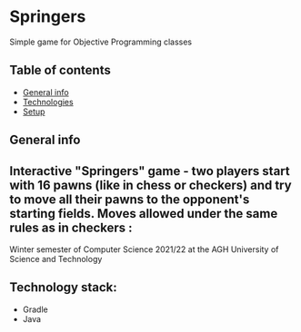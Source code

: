 # Springers
Simple game for Objective Programming classes
## Table of contents
* [General info](#general-info)
* [Technologies](#technologies)
* [Setup](#setup)
## General info
Interactive "Springers" game - two players start with 16 pawns (like in chess or checkers) and try to move all their pawns to the opponent's starting fields. Moves allowed under the same rules as in checkers :
---
Winter semester of Computer Science 2021/22 at the AGH University of Science and Technology

## Technology stack:
- Gradle
- Java
